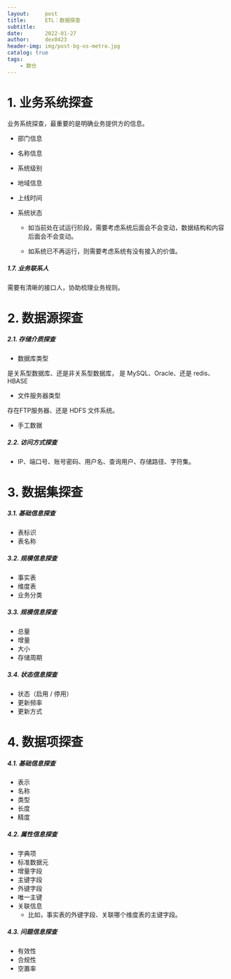```yaml
---
layout:     post
title:      ETL：数据探查
subtitle:   
date:       2022-01-27
author:     dex0423
header-img: img/post-bg-os-metro.jpg
catalog: true
tags:
    - 数仓
---
```


# 1. 业务系统探查

业务系统探查，最重要的是明确业务提供方的信息。

- 部门信息

- 名称信息

- 系统级别

- 地域信息

- 上线时间

- 系统状态

  - 如当前处在试运行阶段，需要考虑系统后面会不会变动，数据结构和内容后面会不会变动。

  - 如系统已不再运行，则需要考虑系统有没有接入的价值。

##### 1.7. 业务联系人

需要有清晰的接口人，协助梳理业务规则。

# 2. 数据源探查

##### 2.1. 存储介质探查

- 数据库类型

是关系型数据库、还是非关系型数据库， 是 MySQL、Oracle、还是 redis、HBASE

- 文件服务器类型

存在FTP服务器、还是 HDFS 文件系统。

- 手工数据

##### 2.2. 访问方式探查

- IP、端口号、账号密码、用户名、查询用户、存储路径、字符集。


# 3. 数据集探查

##### 3.1. 基础信息探查

- 表标识
- 表名称

##### 3.2. 规模信息探查

- 事实表
- 维度表
- 业务分类

##### 3.3. 规模信息探查

- 总量
- 增量
- 大小
- 存储周期

##### 3.4. 状态信息探查

- 状态（启用 / 停用）
- 更新频率
- 更新方式

# 4. 数据项探查

##### 4.1. 基础信息探查

- 表示
- 名称
- 类型
- 长度
- 精度

##### 4.2. 属性信息探查

- 字典项
- 标准数据元
- 增量字段
- 主键字段
- 外键字段
- 唯一主键
- 关联信息 
  - 比如，事实表的外键字段、关联哪个维度表的主键字段。

##### 4.3. 问题信息探查

- 有效性
- 合规性
- 空置率
